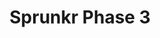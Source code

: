 ---
slug: sprunkr-phase-3
title: Sprunkr Phase 3
description: "Sprunkr Phase 3 is an exciting online game. Play for free directly in your browser!"
icon: /images/new_mods/Sprunkr Phase 3.png
url: https://wowtbc.net/sprunkin/sprunkr-phase3/index.html
previewImage: /images/new_mods/Sprunkr Phase 3.png
type: new mods

# SEO配置
seo:
  title: "Sprunkr Phase 3 - Play Free Online Game | Fun Browser Games"
  description: "Sprunkr Phase 3 - Play this fun online game for free in your browser. No download required!"
  ogImage: "/images/new_mods/Sprunkr Phase 3.png"
  keywords: "sprunkr-phase-3, online game, browser game, free game, new mods game, play online"

videoUrls:
  - https://www.youtube.com/embed/example1
  - https://www.youtube.com/embed/example2

whyPlay:
  title: "Why Play Sprunkr Phase 3?"
  items:
    - "Immersive Gameplay: Sprunkr Phase 3 offers an engaging and immersive gaming experience that will keep you entertained for hours"
    - "Challenging Levels: Test your skills with increasingly difficult challenges and obstacles"
    - "Beautiful Graphics: Enjoy stunning visuals and smooth animations that bring the game world to life"
    - "Regular Updates: New content and features are added regularly to keep the game fresh and exciting"
    - "Free to Play: Experience all the fun without spending a penny"
    - "Community Features: Connect with other players, share strategies, and compete for high scores"
    - "Cross-Platform: Play on any device with a web browser, no downloads required"

features:
  title: "Key Features of Sprunkr Phase 3"
  image: "/images/new_mods/Sprunkr Phase 3.png"
  items:
    - "Intuitive Controls: Easy to learn controls make Sprunkr Phase 3 accessible for players of all skill levels"
    - "Multiple Game Modes: Enjoy various gameplay options that provide different challenges and experiences"
    - "Character Customization: Personalize your gaming experience with unique characters and items"
    - "Achievement System: Complete special tasks to earn rewards and recognition"
    - "Leaderboards: Compete with players worldwide and see who can achieve the highest scores"

characteristics:
  title: "Game Characteristics"
  image: "/images/new_mods/Sprunkr Phase 3.png"
  items:
    - "Genre: New mods game with elements of strategy and skill"
    - "Difficulty: Suitable for both casual gamers and those seeking a challenge"
    - "Play Time: Quick sessions or extended gameplay, depending on your preference"
    - "Art Style: Vibrant and engaging visuals that enhance the gaming experience"
    - "Sound Design: Immersive audio that complements the gameplay perfectly"

info: "Sprunkr Phase 3 is an exciting online game that offers players a unique and engaging gaming experience. With its intuitive controls, stunning visuals, and challenging gameplay, Sprunkr Phase 3 provides hours of entertainment for players of all ages and skill levels. Whether you're looking for a quick gaming session during a break or an extended play session, Sprunkr Phase 3 delivers an immersive experience that will keep you coming back for more. The game features multiple levels of increasing difficulty, ensuring that players are constantly challenged as they progress. With regular updates adding new content and features, Sprunkr Phase 3 remains fresh and exciting, providing endless entertainment options for its growing community of players."

howToPlayIntro: "Welcome to Sprunkr Phase 3! This guide will walk you through the basics and help you master the game. Whether you're a beginner or looking to improve your skills, these tips and instructions will enhance your gaming experience."

howToPlaySteps:
  - title: "Getting Started"
    description: "Begin your Sprunkr Phase 3 adventure by familiarizing yourself with the controls. Use your keyboard or mouse to navigate through the game interface. The tutorial will guide you through the basic mechanics and help you understand the objectives."
  - title: "Understanding the Objectives"
    description: "In Sprunkr Phase 3, your main goal is to progress through levels by completing specific objectives. Each level presents unique challenges that require different strategies and approaches."
  - title: "Mastering the Controls"
    description: "Practice using the controls to improve your precision and reaction time. Sprunkr Phase 3 requires quick reflexes and strategic thinking to overcome obstacles and defeat opponents."
  - title: "Utilizing Power-ups"
    description: "Collect power-ups throughout the game to enhance your abilities and overcome difficult challenges. Each power-up offers unique advantages that can be crucial for success."
  - title: "Developing Strategies"
    description: "As you progress in Sprunkr Phase 3, develop effective strategies for different scenarios. Analyze patterns, anticipate challenges, and adapt your approach to maximize your performance."

faq:
  title: "Frequently Asked Questions about Sprunkr Phase 3"
  items:
    - question: "Is Sprunkr Phase 3 free to play?"
      answer: "Yes, Sprunkr Phase 3 is completely free to play directly in your web browser. No downloads or purchases are required to enjoy the full game experience."
    - question: "Can I play Sprunkr Phase 3 on mobile devices?"
      answer: "Yes, Sprunkr Phase 3 is optimized for both desktop and mobile play. You can enjoy the game on any device with a web browser and internet connection."
    - question: "Are there any in-game purchases?"
      answer: "While Sprunkr Phase 3 is free to play, there may be optional in-game purchases available for cosmetic items or additional features that don't affect core gameplay."
    - question: "How often is Sprunkr Phase 3 updated?"
      answer: "The developers regularly update Sprunkr Phase 3 with new content, features, and improvements based on player feedback and game performance."
    - question: "Can I play Sprunkr Phase 3 offline?"
      answer: "Currently, Sprunkr Phase 3 requires an internet connection to play as it's a browser-based online game."
    - question: "Is Sprunkr Phase 3 suitable for children?"
      answer: "Yes, Sprunkr Phase 3 is designed to be family-friendly and suitable for players of all ages."
    - question: "How do I report bugs or issues?"
      answer: "If you encounter any problems while playing Sprunkr Phase 3, you can report them through the game's support page or contact the developers directly through their website."
    - question: "Still Have Questions?"
      answer: "If you have additional questions about Sprunkr Phase 3 that aren't covered in this FAQ, please visit our support center or contact our customer service team for assistance."
---